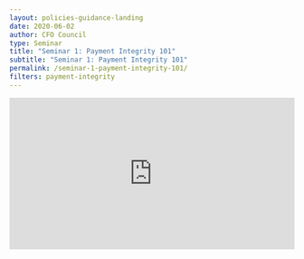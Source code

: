 ```yaml
---
layout: policies-guidance-landing
date: 2020-06-02
author: CFO Council
type: Seminar
title: "Seminar 1: Payment Integrity 101"
subtitle: "Seminar 1: Payment Integrity 101"
permalink: /seminar-1-payment-integrity-101/
filters: payment-integrity
---
```


<div style="padding:53.1% 0 0 0;position:relative;"><iframe src="https://player.vimeo.com/video/558227419" style="position:absolute;top:0;left:0;width:100%;height:100%;" frameborder="0" allow="autoplay; fullscreen; picture-in-picture" allowfullscreen></iframe></div><script src="https://player.vimeo.com/api/player.js"></script>
